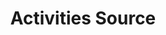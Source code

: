 ---
# Minimal author used only to feed the resume-experience block
title: Activities Source
first_name: Activities
last_name: Source
superuser: false
highlight_name: false
role: ''
organizations: []
profiles: []
# IMPORTANT: put your activities under `work:` so they render like Work
work:
  - position: External Relations Officer
    company_name: Association des Doctorants Chinois en France (ADCF)
    company_url: 'https://www.linkedin.com/company/adcf-association-des-doctorants-chinois-en-france/?originalSubdomain=fr'
    company_logo: ''           # optional (or add your logo path)
    date_start: '2025-05-01'
    date_end: ''               # leave empty if ongoing
    summary: |
      Active member of ADCF, working as External Relations Officer (外联部).
  - position: Innovation Challenges Participant
    company_name: European Union Innovation Programme
    company_url: ''
    company_logo: ''
    date_start: '2020-09-01'
    date_end: '2021-03-31'
    summary: |
      Successfully completed an EU-organized Innovation Challenges project, focusing on innovative technology solutions.
  - position: Violinist
    company_name: Orchestre de INSA Rouen
    company_url: ''
    company_logo: ''
    date_start: '2019-09-01'
    date_end: '2020-06-30'
    summary: |
      Performed as violinist in the INSA Rouen orchestra, including Chinese New Year Gala and INSA Rouen graduation ceremony.
---